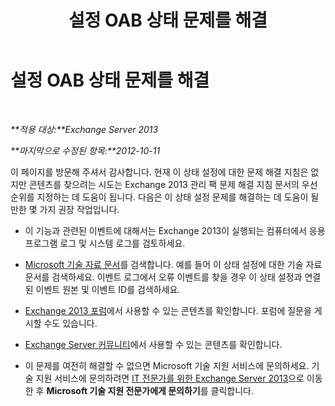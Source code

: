 ﻿---
title: " 설정 OAB 상태 문제를 해결"
TOCTitle: " 설정 OAB 상태 문제를 해결"
ms:assetid: 2d29c28c-91e6-4055-a177-7b76fc23f10a
ms:mtpsurl: https://technet.microsoft.com/ko-kr/library/ms.exch.scom.oab(v=EXCHG.150)
ms:contentKeyID: 54651864
ms.date: 12/15/2016
mtps_version: v=EXCHG.150
ms.translationtype: HT
---

# 설정 OAB 상태 문제를 해결

 

_**적용 대상:**Exchange Server 2013_

_**마지막으로 수정된 항목:**2012-10-11_

이 페이지를 방문해 주셔서 감사합니다. 현재 이 상태 설정에 대한 문제 해결 지침은 없지만 콘텐츠를 찾으려는 시도는 Exchange 2013 관리 팩 문제 해결 지침 문서의 우선 순위를 지정하는 데 도움이 됩니다. 다음은 이 상태 설정 문제를 해결하는 데 도움이 될 만한 몇 가지 권장 작업입니다.

  - 이 기능과 관련된 이벤트에 대해서는 Exchange 2013이 실행되는 컴퓨터에서 응용 프로그램 로그 및 시스템 로그를 검토하세요.

  - [Microsoft 기술 자료 문서](https://go.microsoft.com/fwlink/p/?linkid=18175)를 검색합니다. 예를 들어 이 상태 설정에 대한 기술 자료 문서를 검색하세요. 이벤트 로그에서 오류 이벤트를 찾을 경우 이 상태 설정과 연결된 이벤트 원본 및 이벤트 ID를 검색하세요.

  - [Exchange 2013 포럼](https://go.microsoft.com/fwlink/p/?linkid=257903)에서 사용할 수 있는 콘텐츠를 확인합니다. 포럼에 질문을 게시할 수도 있습니다.

  - [Exchange Server 커뮤니티](https://go.microsoft.com/fwlink/p/?linkid=14927)에서 사용할 수 있는 콘텐츠를 확인합니다.

  - 이 문제를 여전히 해결할 수 없으면 Microsoft 기술 지원 서비스에 문의하세요. 기술 지원 서비스에 문의하려면 [IT 전문가를 위한 Exchange Server 2013](https://go.microsoft.com/fwlink/p/?linkid=402506)으로 이동한 후 **Microsoft 기술 지원 전문가에게 문의하기**를 클릭합니다.

